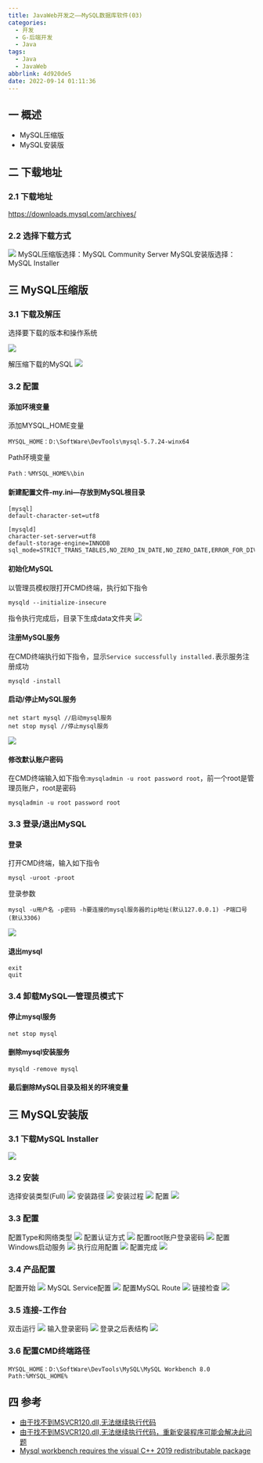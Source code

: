 ```yaml
---
title: JavaWeb开发之——MySQL数据库软件(03)
categories:
  - 开发
  - G-后端开发
  - Java
tags:
  - Java
  - JavaWeb
abbrlink: 4d920de5
date: 2022-09-14 01:11:36
---
```

## 一 概述

* MySQL压缩版
* MySQL安装版

<!--more-->

## 二 下载地址

### 2.1 下载地址

https://downloads.mysql.com/archives/

### 2.2 选择下载方式
![][1]
MySQL压缩版选择：MySQL Community Server
MySQL安装版选择：MySQL Installer

## 三 MySQL压缩版

### 3.1 下载及解压

选择要下载的版本和操作系统

![][2]

解压缩下载的MySQL 
![][3]

### 3.2 配置

#### 添加环境变量

添加MYSQL_HOME变量

```
MYSQL_HOME：D:\SoftWare\DevTools\mysql-5.7.24-winx64
```

Path环境变量

```
Path：%MYSQL_HOME%\bin
```

#### 新建配置文件-my.ini—存放到MySQL根目录

```
[mysql]
default-character-set=utf8

[mysqld]
character-set-server=utf8
default-storage-engine=INNODB
sql_mode=STRICT_TRANS_TABLES,NO_ZERO_IN_DATE,NO_ZERO_DATE,ERROR_FOR_DIVISION_BY_ZERO,NO_AUTO_CREATE_USER,NO_ENGINE_SUBSTITUTION
```

#### 初始化MySQL

以管理员模权限打开CMD终端，执行如下指令

```
mysqld --initialize-insecure
```

指令执行完成后，目录下生成data文件夹
![][4]

#### 注册MySQL服务

在CMD终端执行如下指令，显示`Service successfully installed.`表示服务注册成功

```
mysqld -install
```

#### 启动/停止MySQL服务

```
net start mysql //启动mysql服务
net stop mysql //停止mysql服务
```

![][5]

#### 修改默认账户密码

在CMD终端输入如下指令:`mysqladmin -u root password root`，前一个root是管理员账户，root是密码

```
mysqladmin -u root password root
```

### 3.3 登录/退出MySQL

#### 登录

打开CMD终端，输入如下指令

```
mysql -uroot -proot
```

登录参数

```
mysql -u用户名 -p密码 -h要连接的mysql服务器的ip地址(默认127.0.0.1) -P端口号(默认3306)
```

![][6]

#### 退出mysql

```
exit
quit
```

### 3.4 卸载MySQL—管理员模式下

#### 停止mysql服务

```
net stop mysql
```

#### 删除mysql安装服务

```
mysqld -remove mysql
```

#### 最后删除MySQL目录及相关的环境变量

## 三 MySQL安装版

### 3.1 下载MySQL Installer
![][7]
### 3.2 安装
选择安装类型(Full)
![][8]
安装路径
![][9]
安装过程
![][10]
配置
![][11]

### 3.3 配置

配置Type和网络类型
![][12]
配置认证方式
![][13]
配置root账户登录密码
![][14]
配置Windows启动服务
![][15]
执行应用配置
![][16]
配置完成
![][17]

### 3.4 产品配置
配置开始
![][18]
MySQL Service配置
![][19]
配置MySQL Route
![][20]
链接检查
![][21]

### 3.5 连接-工作台
双击运行
![][22]
输入登录密码
![][23]
登录之后表结构
![][24]

### 3.6 配置CMD终端路径

```
MYSQL_HOME：D:\SoftWare\DevTools\MySQL\MySQL Workbench 8.0
Path:%MYSQL_HOME%
```

## 四 参考

* [由于找不到MSVCR120.dll,无法继续执行代码](https://blog.csdn.net/apollo_miracle/article/details/118438132)
* [由于找不到MSVCR120.dll,无法继续执行代码，重新安装程序可能会解决此问题](https://blog.csdn.net/will__be/article/details/106826534)
* [Mysql workbench requires the visual C++ 2019 redistributable package](https://docs.microsoft.com/en-US/cpp/windows/latest-supported-vc-redist)




[1]:https://cdn.staticaly.com/gh/PGzxc/CDN/master/blog-java/javaweb-03-mysql-archives.png
[2]:https://cdn.staticaly.com/gh/PGzxc/CDN/master/blog-java/javaweb-03-mysql-unzip-download.png
[3]:https://cdn.staticaly.com/gh/PGzxc/CDN/master/blog-java/javaweb-03-mysql-unzip-download-unzip.png
[4]:https://cdn.staticaly.com/gh/PGzxc/CDN/master/blog-java/javaweb-03-mysql-unzip-config-data.png
[5]:https://cdn.staticaly.com/gh/PGzxc/CDN/master/blog-java/javaweb-03-mysql-unzip-config-start-stop.png
[6]:https://cdn.staticaly.com/gh/PGzxc/CDN/master/blog-java/javaweb-03-mysql-unzip-connect.png
[7]:https://cdn.staticaly.com/gh/PGzxc/CDN/master/blog-java/javaweb-03-mysql-install-download.png
[8]:https://cdn.staticaly.com/gh/PGzxc/CDN/master/blog-java/javaweb-03-mysql-install-full.png
[9]:https://cdn.staticaly.com/gh/PGzxc/CDN/master/blog-java/javaweb-03-mysql-install-path.png
[10]:https://cdn.staticaly.com/gh/PGzxc/CDN/master/blog-java/javaweb-03-mysql-install-progress.png
[11]:https://cdn.staticaly.com/gh/PGzxc/CDN/master/blog-java/javaweb-03-mysql-install-product-configuration.png
[12]:https://cdn.staticaly.com/gh/PGzxc/CDN/master/blog-java/javaweb-03-mysql-install-type-network.png
[13]:https://cdn.staticaly.com/gh/PGzxc/CDN/master/blog-java/javaweb-03-mysql-install-authentication.png
[14]:https://cdn.staticaly.com/gh/PGzxc/CDN/master/blog-java/javaweb-03-mysql-install-account.png
[15]:https://cdn.staticaly.com/gh/PGzxc/CDN/master/blog-java/javaweb-03-mysql-install-service.png
[16]:https://cdn.staticaly.com/gh/PGzxc/CDN/master/blog-java/javaweb-03-mysql-install-apply-conf.png
[17]:https://cdn.staticaly.com/gh/PGzxc/CDN/master/blog-java/javaweb-03-mysql-install-finish.png
[18]:https://cdn.staticaly.com/gh/PGzxc/CDN/master/blog-java/javaweb-03-mysql-install-product-conf-start.png
[19]:https://cdn.staticaly.com/gh/PGzxc/CDN/master/blog-java/javaweb-03-mysql-install-conf-mysql.png
[20]:https://cdn.staticaly.com/gh/PGzxc/CDN/master/blog-java/javaweb-03-mysql-install-conf-route.png
[21]:https://cdn.staticaly.com/gh/PGzxc/CDN/master/blog-java/javaweb-03-mysql-install-sercice-conn.png
[22]:https://cdn.staticaly.com/gh/PGzxc/CDN/master/blog-java/javaweb-03-mysql-install-login-click.png
[23]:https://cdn.staticaly.com/gh/PGzxc/CDN/master/blog-java/javaweb-03-mysql-install-login-password.png
[24]:https://cdn.staticaly.com/gh/PGzxc/CDN/master/blog-java/javaweb-03-mysql-install-login-table.png